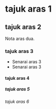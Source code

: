 # tajuk aras 1

## tajuk aras 2

Nota aras dua.

### tajuk aras 3

* Senarai aras 3
* Senarai aras 3

#### tajuk aras 4

##### tajuk aras 5

###### tajuk aras 6
